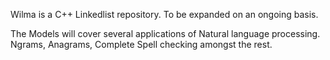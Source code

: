 Wilma is a C++ Linkedlist repository. To be expanded on an ongoing basis.

The Models will cover several applications of Natural language processing.
Ngrams, Anagrams, Complete Spell checking amongst the rest.
